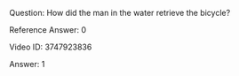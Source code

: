 Question: How did the man in the water retrieve the bicycle?

Reference Answer: 0

Video ID: 3747923836

Answer: 1

